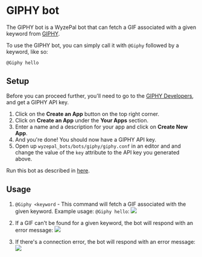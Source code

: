 # GIPHY bot

The GIPHY bot is a WyzePal bot that can fetch a GIF associated with
a given keyword from [GIPHY](https://giphy.com/).

To use the GIPHY bot, you can simply call it with `@Giphy` followed
by a keyword, like so:

```
@Giphy hello
```

## Setup

Before you can proceed further, you'll need to go to the
[GIPHY Developers](https://developers.giphy.com/), and get a
GIPHY API key.

1. Click on the **Create an App** button on the top right corner.
2. Click on **Create an App** under the **Your Apps** section.
3. Enter a name and a description for your app and click on
   **Create New App**.
4. And you're done! You should now have a GIPHY API key.
5. Open up `wyzepal_bots/bots/giphy/giphy.conf` in an editor and
   and change the value of the `key` attribute to the API key
   you generated above.

Run this bot as described in [here](https://wyzepal.com/api/running-bots#running-a-bot).

## Usage

1. `@Giphy <keyword` - This command will fetch a GIF associated
   with the given keyword. Example usage: `@Giphy hello`:
   ![](/static/generated/bots/giphy/assets/giphy-gif-found.png)

2. If a GIF can't be found for a given keyword, the bot will
   respond with an error message:
   ![](/static/generated/bots/giphy/assets/giphy-gif-not-found.png)

3. If there's a connection error, the bot will respond with an
   error message:
   ![](/static/generated/bots/giphy/assets/giphy-connection-error.png)
